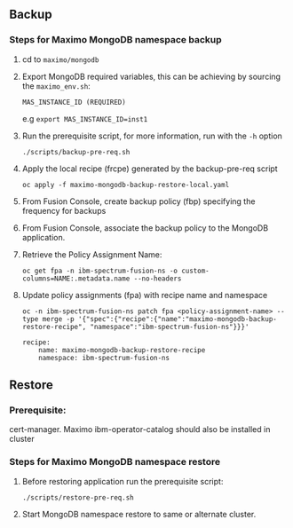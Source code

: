 Backup
----

### Steps for Maximo MongoDB namespace backup

1. cd to `maximo/mongodb`
2. Export MongoDB required variables, this can be achieving by sourcing the `maximo_env.sh`:
    ```
    MAS_INSTANCE_ID (REQUIRED)
    ```

    e.g
    `export MAS_INSTANCE_ID=inst1`

3. Run the prerequisite script, for more information, run with the `-h` option

    `./scripts/backup-pre-req.sh`

4. Apply the local recipe (frcpe) generated by the backup-pre-req script

    `oc apply -f maximo-mongodb-backup-restore-local.yaml`
5. From Fusion Console, create backup policy (fbp) specifying the frequency for backups
6. From Fusion Console, associate the backup policy to the MongoDB application. 
7.  Retrieve the Policy Assignment Name:

    `oc get fpa -n ibm-spectrum-fusion-ns -o custom-columns=NAME:.metadata.name --no-headers`
8.  Update policy assignments (fpa) with recipe name and namespace

    `oc -n ibm-spectrum-fusion-ns patch fpa <policy-assignment-name> --type merge -p '{"spec":{"recipe":{"name":"maximo-mongodb-backup-restore-recipe", "namespace":"ibm-spectrum-fusion-ns"}}}'`
    ```
    recipe:
        name: maximo-mongodb-backup-restore-recipe
        namespace: ibm-spectrum-fusion-ns
    ```

Restore
----
### Prerequisite:
cert-manager. Maximo ibm-operator-catalog should also be installed in cluster

### Steps for Maximo MongoDB namespace restore
1. Before restoring application run the prerequisite script:

    `./scripts/restore-pre-req.sh`
2. Start MongoDB namespace restore to same or alternate cluster.

